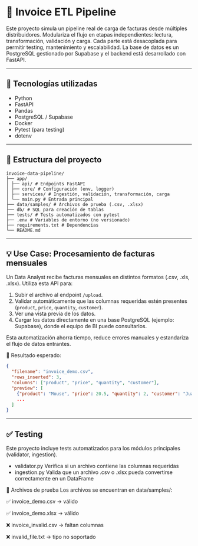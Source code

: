 # 🧾 Invoice ETL Pipeline

Este proyecto simula un pipeline real de carga de facturas desde múltiples distribuidores. Modulariza el flujo en etapas independientes: lectura, transformación, validación y carga. Cada parte está desacoplada para permitir testing, mantenimiento y escalabilidad. La base de datos es un PostgreSQL gestionado por Supabase y el backend está desarrollado con FastAPI.

---

## 🚀 Tecnologías utilizadas

- Python
- FastAPI
- Pandas
- PostgreSQL / Supabase
- Docker
- Pytest (para testing)
- dotenv

---

## 📁 Estructura del proyecto

```plaintext
invoice-data-pipeline/
├── app/
│ ├── api/ # Endpoints FastAPI
│ ├── core/ # Configuración (env, logger)
│ ├── services/ # Ingestión, validación, transformación, carga
│ └── main.py # Entrada principal
├── data/samples/ # Archivos de prueba (.csv, .xlsx)
├── db/ # SQL para creación de tablas
├── tests/ # Tests automatizados con pytest
├── .env # Variables de entorno (no versionado)
├── requirements.txt # Dependencias
└── README.md                 
```

---

## 💡 Use Case: Procesamiento de facturas mensuales

Un Data Analyst recibe facturas mensuales en distintos formatos (.csv, .xls, .xlsx). Utiliza esta API para:

1. Subir el archivo al endpoint `/upload`.
2. Validar automáticamente que las columnas requeridas estén presentes (`product`, `price`, `quantity`, `customer`).
3. Ver una vista previa de los datos.
4. Cargar los datos directamente en una base PostgreSQL (ejemplo: Supabase), donde el equipo de BI puede consultarlos.

Esta automatización ahorra tiempo, reduce errores manuales y estandariza el flujo de datos entrantes.

📌 Resultado esperado:
```json
{
  "filename": "invoice_demo.csv",
  "rows_inserted": 3,
  "columns": ["product", "price", "quantity", "customer"],
  "preview": [
    {"product": "Mouse", "price": 20.5, "quantity": 2, "customer": "Juan Perez"},
    ...
  ]
}
```

---

## ✅ Testing
Este proyecto incluye tests automatizados para los módulos principales (validator, ingestion).

- validator.py	Verifica si un archivo contiene las columnas requeridas
- ingestion.py	Valida que un archivo .csv o .xlsx pueda convertirse correctamente en un DataFrame

📁 Archivos de prueba
Los archivos se encuentran en data/samples/:

✅ invoice_demo.csv → válido

✅ invoice_demo.xlsx → válido

❌ invoice_invalid.csv → faltan columnas

❌ invalid_file.txt → tipo no soportado
